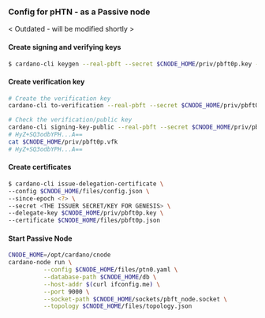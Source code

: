 ### Config for pHTN - as a Passive node

< Outdated - will be modified shortly >

#### Create signing and verifying keys

``` bash
$ cardano-cli keygen --real-pbft --secret $CNODE_HOME/priv/pbft0p.key --no-password
```

#### Create verification key

``` bash
# Create the verification key
cardano-cli to-verification --real-pbft --secret $CNODE_HOME/priv/pbft0p.key --to $CNODE_HOME/priv/pbft0p.vfk

# Check the verification/public key
cardano-cli signing-key-public --real-pbft --secret $CNODE_HOME/priv/pbft0p.key | awk '/base64/ { print $4}'
# HyZ+SQ3odbYPH...A==
cat $CNODE_HOME/priv/pbft0p.vfk
# HyZ+SQ3odbYPH...A==
```

#### Create certificates
``` bash
$ cardano-cli issue-delegation-certificate \
--config $CNODE_HOME/files/config.json \
--since-epoch <?> \
--secret <THE ISSUER SECRET/KEY FOR GENESIS> \
--delegate-key $CNODE_HOME/priv/pbft0p.key \
--certificate $CNODE_HOME/files/pbft0p.json
```
#### Start Passive Node

``` bash
CNODE_HOME=/opt/cardano/cnode
cardano-node run \
          --config $CNODE_HOME/files/ptn0.yaml \
          --database-path $CNODE_HOME/db \
          --host-addr $(curl ifconfig.me) \
          --port 9000 \
          --socket-path $CNODE_HOME/sockets/pbft_node.socket \
          --topology $CNODE_HOME/files/topology.json
```

